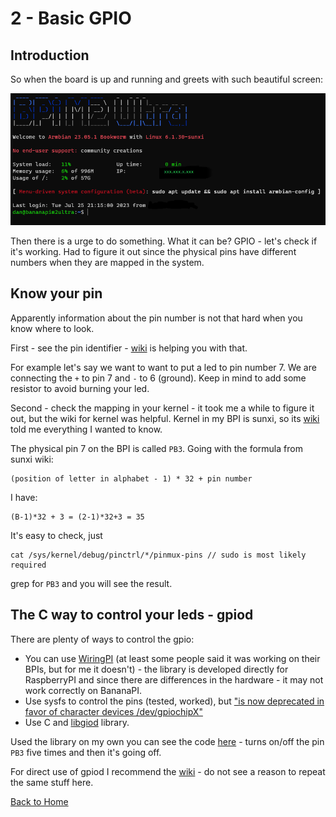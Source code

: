 # 2 - Basic GPIO

## Introduction

So when the board is up and running and greets with such beautiful screen:

![armbian welcome](./img/armbian_welcome.png)

Then there is a urge to do something. What it can be? GPIO - let's check if it's working. Had to figure it out since the physical pins have different numbers when they are mapped in the system.

## Know your pin

Apparently information about the pin number is not that hard when you know where to look.

First - see the pin identifier - [wiki](https://wiki.banana-pi.org/Banana_Pi_BPI-M2_Berry#GPIO_PIN_define) is helping you with that.

For example let's say we want to want to put a led to pin number 7. We are connecting the `+` to pin 7 and `-` to 6 (ground). Keep in mind to add some resistor to avoid burning your led.

Second - check the mapping in your kernel - it took me a while to figure it out, but the wiki for kernel was helpful. Kernel in my BPI is sunxi, so its [wiki](https://linux-sunxi.org/GPIO) told me everything I wanted to know.

The physical pin 7 on the BPI is called `PB3`. Going with the formula from sunxi wiki:
```
(position of letter in alphabet - 1) * 32 + pin number
```
I have:
```
(B-1)*32 + 3 = (2-1)*32+3 = 35
```

It's easy to check, just
```
cat /sys/kernel/debug/pinctrl/*/pinmux-pins // sudo is most likely required
```
grep for `PB3` and you will see the result.

## The C way to control your leds - gpiod

There are plenty of ways to control the gpio: 
* You can use [WiringPI](http://wiringpi.com/) (at least some people said it was working on their BPIs, but for me it doesn't) - the library is developed directly for RaspberryPI and since there are differences in the hardware - it may not work correctly on BananaPI.
* Use sysfs to control the pins (tested, worked), but ["is now deprecated in favor of character devices /dev/gpiochipX"](https://linux-sunxi.org/GPIO#Accessing_the_GPIO_pins_through_character_device_with_mainline_kernel)
* Use C and [libgiod](https://git.kernel.org/pub/scm/libs/libgpiod/libgpiod.git/) library.

Used the library on my own you can see the code [here](https://github.com/WernherVonData/bananapi-things/tree/main/led-by-gpio) - turns on/off the pin `PB3` five times and then it's going off.

For direct use of gpiod I recommend the [wiki](https://linux-sunxi.org/GPIO#Accessing_the_GPIO_pins_through_character_device_with_mainline_kernel) - do not see a reason to repeat the same stuff here.

[Back to Home](../../README.md)
